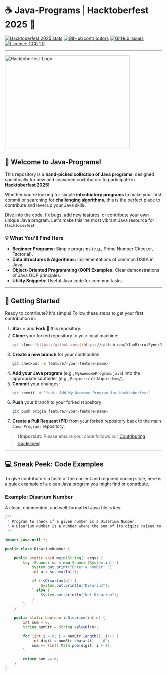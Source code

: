 # ☕ Java-Programs | Hacktoberfest 2025 🎉

[![Hacktoberfest 2025 stats](https://img.shields.io/github/hacktoberfest/2025/IamBisrutPyne/Java-Programs?label=Hacktoberfest+2025)](https://github.com/IamBisrutPyne/Java-Programs/pulls?q=is%3Apr+is%3Amerged+created%3A2025-10-01..2025-10-31)
[![GitHub contributors](https://img.shields.io/github/contributors/IamBisrutPyne/Java-Programs.svg)](https://github.com/IamBisrutPyne/Java-Programs/graphs/contributors)
[![GitHub issues](https://img.shields.io/github/issues/IamBisrutPyne/Java-Programs.svg)](https://github.com/IamBisrutPyne/Java-Programs/issues)
[![License: CC0 1.0](https://img.shields.io/badge/License-CC0_1.0-blue)](https://github.com/IamBisrutPyne/Java-Programs/blob/main/LICENSE)


---

<img width="400" height="300" alt="Hacktoberfest-Logo" src="https://github.com/user-attachments/assets/5f9a47d2-e571-485a-9b69-25d6e9f8ddd9" />


## 🎯 Welcome to Java-Programs!

This repository is a **hand-picked collection of Java programs**, designed specifically for new and seasoned contributors to participate in **Hacktoberfest 2025**!

Whether you're looking for simple **introductory programs** to make your first commit or searching for **challenging algorithms**, this is the perfect place to contribute and level up your Java skills.

Dive into the code, fix bugs, add new features, or contribute your own unique Java program. Let's make this the most vibrant Java resource for Hacktoberfest!

### 💡 What You'll Find Here

* **Beginner Programs:** Simple programs (e.g., Prime Number Checker, Factorial).
* **Data Structures & Algorithms:** Implementations of common DS&A in Java.
* **Object-Oriented Programming (OOP) Examples:** Clear demonstrations of Java OOP principles.
* **Utility Snippets:** Useful Java code for common tasks.

---

## 🚀 Getting Started

Ready to contribute? It's simple! Follow these steps to get your first contribution in:

1.  **Star** ⭐ and **Fork** 🍴 this repository.
2.  **Clone** your forked repository to your local machine:
    ```bash
    git clone [https://github.com/](https://github.com/)IamBisrutPyne/Java-Programs.git
    ```
3.  **Create a new branch** for your contribution:
    ```bash
    git checkout -b feature/<your-feature-name>
    ```
4.  **Add your Java program** (e.g., `MyAwesomeProgram.java`) into the appropriate subfolder (e.g., `Beginner/` or `Algorithms/`).
5.  **Commit** your changes:
    ```bash
    git commit -m "feat: Add My Awesome Program for Hacktoberfest"
    ```
6.  **Push** your branch to your forked repository:
    ```bash
    git push origin feature/<your-feature-name>
    ```
7.  **Create a Pull Request (PR)** from your forked repository back to the main `Java-Programs` repository.

> **❗ Important:** Please ensure your code follows our [Contributing Guidelines](#📜-contributing-guidelines)!

---

## 💻 Sneak Peek: Code Examples

To give contributors a taste of the content and required coding style, here is a quick example of a clean Java program you might find or contribute.

### Example: Disarium Number
A clean, commented, and well-formatted Java file is key!

```java
/**
 * Program to check if a given number is a Disarium Number.
 * A Disarium Number is a number where the sum of its digits raised to their respective positions equals the number itself.
 */

import java.util.*;

public class DisariumNumber {

    public static void main(String[] args) {
        try (Scanner sc = new Scanner(System.in)) {
            System.out.print("Enter a number: ");
            int a = sc.nextInt();

            if (isDisarium(a)) {
                System.out.println("Disarium");
            } else {
                System.out.println("Not Disarium");
            }
        }
    }

    public static boolean isDisarium(int n) {
        int sum = 0;
        String numStr = String.valueOf(n);

        for (int i = 0; i < numStr.length(); i++) {
            int digit = numStr.charAt(i) - '0';
            sum += (int) Math.pow(digit, i + 1);
        }

        return sum == n;
    }
}
